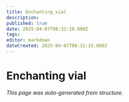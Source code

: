 ```yaml
---
title: Enchanting_vial
description: 
published: true
date: 2025-04-07T08:32:18.000Z
tags: 
editor: markdown
dateCreated: 2025-04-07T08:32:15.800Z
---
```


# Enchanting vial

*This page was auto-generated from structure.*